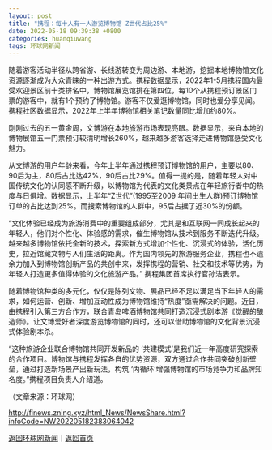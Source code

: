 ```yaml
---
layout: post
title: "携程：每十人有一人游览博物馆 Z世代占比25%"
date: 2022-05-18 09:39:38 +0800
categories: huanqiuwang
tags: 环球网新闻
---
```

<p>随着游客活动半径从跨省游、长线游转变为周边游、本地游，挖掘本地博物馆文化资源逐渐成为大众青睐的一种出游方式。携程数据显示，2022年1-5月携程国内最受欢迎景区前十类排名中，博物馆展览馆排在第四位，每10个从携程预订景区门票的游客中，就有1个预约了博物馆。游客不仅爱逛博物馆，同时也爱分享见闻。携程社区数据显示，2022年上半年博物馆相关笔记数量同比增加约80%。 </p>
 <p>刚刚过去的五一黄金周，文博游在本地旅游市场表现亮眼。数据显示，来自本地的博物展馆五一门票预订较清明增长260%，越来越多游客选择走进博物馆感受文化魅力。</p>
 <p>从文博游的用户年龄来看，今年上半年通过携程预订博物馆的用户，主要以80、90后为主，80后占比达42%，90后占比29%。值得一提的是，随着年轻人对中国传统文化的认同感不断升级，以博物馆为代表的文化类景点在年轻旅行者中的热度与日俱增。数据显示，上半年“Z世代”(1995至2009 年间出生人群)预订博物馆订单的占比达到25%。而搜索博物馆的人群中，95后占据了近30%的份额。</p>
 <p>“文化体验已经成为旅游消费中的重要组成部分，尤其是和互联网一同成长起来的年轻人，他们对个性化、体验感的需求，催生博物馆从技术到服务不断迭代升级。越来越多博物馆依托全新的技术，探索新方式增加个性化、沉浸式的体验，活化历史，拉近馆藏文物与人们生活的距离。作为国内领先的旅游服务企业，携程也不遗余力加入到博物馆创新产品的共创中来，发挥携程的营销、社交和技术等优势，为年轻人打造更多值得体验的文化旅游产品。” 携程集团首席执行官孙洁表示。</p>
 <p>随着博物馆种类的多元化，仅仅是陈列文物、展品已经不足以满足当下年轻人的需求，如何运营、创新、增加互动性成为博物馆维持“热度”亟需解决的问题。近日，由携程引入第三方合作方，联合青岛啤酒博物馆共同打造沉浸式剧本游《觉醒的酿造师》。让文博爱好者深度游览博物馆的同时，还可以借助博物馆的文化背景沉浸式体验剧本杀。</p>
 <p>“这种旅游企业联合博物馆共同开发新品的 ‘共建模式’是我们近一年高度研究探索的合作项目。博物馆与携程发挥各自的优势资源，双方通过合作共同突破创新壁垒，通过打造新场景产出新玩法，构筑 ‘内循环’增强博物馆的市场竞争力和品牌知名度。”携程项目负责人介绍道。</p><p class="em_media">（文章来源：环球网）</p>

<http://finews.zning.xyz/html_News/NewsShare.html?infoCode=NW202205182383064042>

[返回环球网新闻](//finews.withounder.com/category/huanqiuwang.html)｜[返回首页](//finews.withounder.com/)